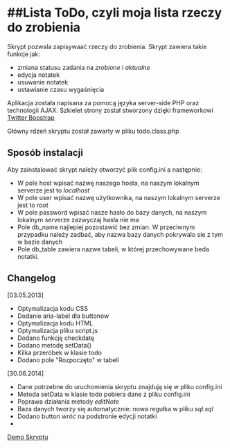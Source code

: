 ##Lista ToDo, czyli moja lista rzeczy do zrobienia
=========================

Skrypt pozwala zapisywaać rzeczy do zrobienia. Skrypt zawiera takie funkcje jak:
- zmiana statusu zadania na *zrobione* i *aktualne*
- edycja notatek
- usuwanie notatek
- ustawianie czasu wygaśnięcia

Aplikacja została napisana za pomocą języka server-side PHP oraz technologii AJAX. Szkielet strony został stworzony dzięki frameworkowi [Twitter Boostrap](http://getbootstrap.com/2.3.2/)

Główny rdzeń skryptu został zawarty w pliku todo.class.php

Sposób instalacji
-----------------

Aby zainstalować skrypt należy otworzyć plik config.ini a następnie:
- W pole host wpisać nazwę naszego hosta, na naszym lokalnym serverze jest to *localhost*
- W pole user wpisać nazwę użytkownika, na naszym lokalnym serverze jest to *root*
- W pole password wpisać nasze hasło do bazy danych, na naszym lokalnym serverze zazwyczaj hasła nie ma
- Pole db_name najlepiej pozostawić bez zmian. W przeciwnym przypadku należy zadbać, aby nazwa bazy danych pokrywalo sie z tym w bazie danych
- Pole db_table zawiera nazwe tabeli, w której przechowywane beda notatki. 

Changelog
--------
[03.05.2013]
- Optymalizacja kodu CSS
- Dodanie aria-label dla buttonów
- Optymalizacja kodu HTML
- Optymalizacja pliku script.js
- Dodano funkcję checkdatę
- Dodano metodę setData()
- Kilka przeróbek w klasie todo
- Dodano pole "Rozpoczęto" w tabeli 

[30.06.2014]
- Dane potrzebne do uruchomienia skryptu znajdują się w pliku config.ini
- Metoda setData w klasie todo pobiera dane z pliku config.ini
- Poprawa działania metody *editNote*
- Baza danych tworzy się automatycznie: nowa regułka w pliku *sql.sql*
- Dodano button *wróć* na podstronie edycji notatki
- 

[Demo Skryptu](http://skryptoteka.rynko.pl/moja-lista-todo-czyli-lista-rzeczy-do-zrobienia)
